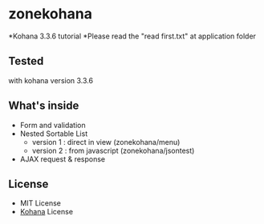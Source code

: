 # zonekohana
*Kohana 3.3.6 tutorial 
*Please read the "read first.txt" at application folder

Tested 
----------------
with kohana version 3.3.6

What's inside
----------------
* Form and validation
* Nested Sortable List
  * version 1 : direct in view (zonekohana/menu)
  * version 2 : from javascript (zonekohana/jsontest)
* AJAX request & response

License
-------
* MIT License
* [Kohana](http://kohanaframework.org/) License
